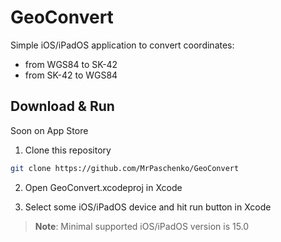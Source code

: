 # GeoConvert

Simple iOS/iPadOS application to convert coordinates:

- from WGS84 to SK-42
- from SK-42 to WGS84


## Download & Run

Soon on App Store

1. Clone this repository

```bash
git clone https://github.com/MrPaschenko/GeoConvert
```

2. Open GeoConvert.xcodeproj in Xcode

3. Select some iOS/iPadOS device and hit run button in Xcode

> **Note**: Minimal supported iOS/iPadOS version is 15.0

